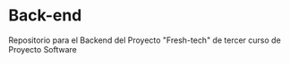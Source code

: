 # Back-end
Repositorio para el Backend del Proyecto "Fresh-tech" de tercer curso de Proyecto Software

